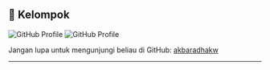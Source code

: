 

## 📸 Kelompok
![GitHub Profile](https://github.com/akbaradhakw.png?size=128)
![GitHub Profile](https://github.com/dhaniil.png?size=128)

Jangan lupa untuk mengunjungi beliau di GitHub: [akbaradhakw](https://github.com/akbaradhakw)

---




